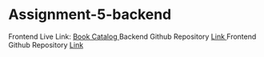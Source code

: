 # Assignment-5-backend

Frontend Live Link: <a href="https://book-catalog-123.netlify.app/"> Book Catalog </a>
Backend Github Repository  <a href="https://github.com/SalmanIbnaKabir/Assignment-5-backend">  Link </a>
Frontend Github Repository <a href="https://github.com/SalmanIbnaKabir/Assignment-5-frontEnd"> Link </a>
